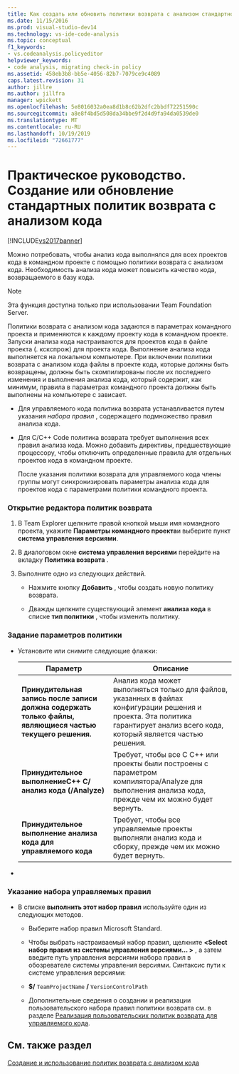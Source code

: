 ```yaml
---
title: Как создать или обновить политики возврата с анализом стандартного кода | Документация Майкрософт
ms.date: 11/15/2016
ms.prod: visual-studio-dev14
ms.technology: vs-ide-code-analysis
ms.topic: conceptual
f1_keywords:
- vs.codeanalysis.policyeditor
helpviewer_keywords:
- code analysis, migrating check-in policy
ms.assetid: 458eb3b8-bb5e-4056-82b7-7079ce9c4089
caps.latest.revision: 31
author: jillre
ms.author: jillfra
manager: wpickett
ms.openlocfilehash: 5e8016032a0ea8d1b8c62b2dfc2bbdf72251590c
ms.sourcegitcommit: a8e8f4bd5d508da34bbe9f2d4d9fa94da0539de0
ms.translationtype: MT
ms.contentlocale: ru-RU
ms.lasthandoff: 10/19/2019
ms.locfileid: "72661777"
---
```

# <a name="how-to-create-or-update-standard-code-analysis-check-in-policies"></a>Практическое руководство. Создание или обновление стандартных политик возврата с анализом кода
[!INCLUDE[vs2017banner](../includes/vs2017banner.md)]

Можно потребовать, чтобы анализ кода выполнялся для всех проектов кода в командном проекте с помощью политики возврата с анализом кода. Необходимость анализа кода может повысить качество кода, возвращаемого в базу кода.

> [!NOTE]
> Эта функция доступна только при использовании Team Foundation Server.

 Политики возврата с анализом кода задаются в параметрах командного проекта и применяются к каждому проекту кода в командном проекте. Запуски анализа кода настраиваются для проектов кода в файле проекта (. кскспрож) для проекта кода. Выполнение анализа кода выполняется на локальном компьютере. При включении политики возврата с анализом кода файлы в проекте кода, которые должны быть возвращены, должны быть скомпилированы после их последнего изменения и выполнения анализа кода, который содержит, как минимум, правила в параметрах командного проекта должны быть выполнены на компьютере с зависает.

- Для управляемого кода политика возврата устанавливается путем указания *набора правил* , содержащего подмножество правил анализа кода.

- Для C/C++ Code политика возврата требует выполнения всех правил анализа кода. Можно добавить директивы, предшествующие процессору, чтобы отключить определенные правила для отдельных проектов кода в командном проекте.

  После указания политики возврата для управляемого кода члены группы могут синхронизировать параметры анализа кода для проектов кода с параметрами политики командного проекта.

### <a name="to-open-the-check-in-policy-editor"></a>Открытие редактора политик возврата

1. В Team Explorer щелкните правой кнопкой мыши имя командного проекта, укажите **Параметры командного проекта**и выберите пункт **система управления версиями**.

2. В диалоговом окне **система управления версиями** перейдите на вкладку **Политика возврата** .

3. Выполните одно из следующих действий.

    - Нажмите кнопку **Добавить** , чтобы создать новую политику возврата.

    - Дважды щелкните существующий элемент **анализа кода** в списке **тип политики** , чтобы изменить политику.

### <a name="to-set-policy-options"></a>Задание параметров политики

- Установите или снимите следующие флажки:

    |Параметр|Описание|
    |------------|-----------------|
    |**Принудительная запись после записи должна содержать только файлы, являющиеся частью текущего решения.**|Анализ кода может выполняться только для файлов, указанных в файлах конфигурации решения и проекта. Эта политика гарантирует анализ всего кода, который является частью решения.|
    |**Принудительное выполнениеC++ C/анализ кода (/Analyze)**|Требует, чтобы все C C++ или проекты были построены с параметром компилятора/Analyze для выполнения анализа кода, прежде чем их можно будет вернуть.|
    |**Принудительное выполнение анализа кода для управляемого кода**|Требует, чтобы все управляемые проекты выполняли анализ кода и сборку, прежде чем их можно будет вернуть.|

-

### <a name="to-specify-a-managed-rule-set"></a>Указание набора управляемых правил

- В списке **выполнить этот набор правил** используйте один из следующих методов.

  - Выберите набор правил Microsoft Standard.

  - Чтобы выбрать настраиваемый набор правил, щелкните **\<Select набор правил из системы управления версиями... >** , а затем введите путь управления версиями набора правил в обозревателе системы управления версиями. Синтаксис пути к системе управления версиями:

  - **$/** `TeamProjectName` **/** `VersionControlPath`

  - Дополнительные сведения о создании и реализации пользовательского набора правил политики возврата см. в разделе [Реализация пользовательских политик возврата для управляемого кода](../code-quality/implementing-custom-code-analysis-check-in-policies-for-managed-code.md).

## <a name="see-also"></a>См. также раздел
 [Создание и использование политик возврата с анализом кода](../code-quality/creating-and-using-code-analysis-check-in-policies.md)
